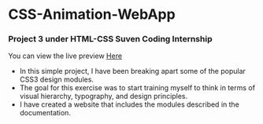# CSS-Animation-WebApp
### Project 3 under HTML-CSS Suven Coding Internship

You can view the live preview <a href="https://yashitanamdeo.github.io/CSS-Animation-WebApp/">Here</a>

<ul>
<li>In this simple project, I have been breaking apart some of the popular CSS3 design modules.</li>
<li>The goal for this exercise was to start training myself to think in terms of visual hierarchy, typography, and design principles.</li>
<li>I have created a website that includes the modules described in the documentation.</li>
</ul>
